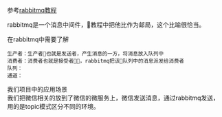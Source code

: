 参考[rabbitmq教程](http://www.rabbitmq.com/getstarted.html)  

rabbitmq是一个消息中间件，教程中把他比作为邮局，这个比喻很恰当。

在rabbitmq中需要了解  
```
生产者：生产者也就是发送者，产生消息的一方，将消息放入队列中
消费者：消费者也就是接受者，rabbitmq把该队列中的消息派发给消费者
队列：
通道：
```

我们项目中的应用场景  
我们把微信相关的放到了微信的微服务上，微信发送消息，通过rabbitmq发送，用的是topic模式区分不同的环境。